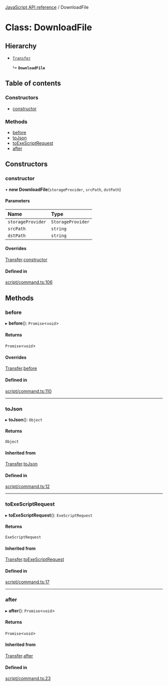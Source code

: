 [JavaScript API reference](../README) / DownloadFile

# Class: DownloadFile

## Hierarchy

- [`Transfer`](Transfer)

  ↳ **`DownloadFile`**

## Table of contents

### Constructors

- [constructor](DownloadFile#constructor)

### Methods

- [before](DownloadFile#before)
- [toJson](DownloadFile#tojson)
- [toExeScriptRequest](DownloadFile#toexescriptrequest)
- [after](DownloadFile#after)

## Constructors

### constructor

• **new DownloadFile**(`storageProvider`, `srcPath`, `dstPath`)

#### Parameters

| Name | Type |
| :------ | :------ |
| `storageProvider` | `StorageProvider` |
| `srcPath` | `string` |
| `dstPath` | `string` |

#### Overrides

[Transfer](Transfer).[constructor](Transfer#constructor)

#### Defined in

[script/command.ts:106](https://github.com/golemfactory/yajsapi/blob/3969026/yajsapi/script/command.ts#L106)

## Methods

### before

▸ **before**(): `Promise`<`void`\>

#### Returns

`Promise`<`void`\>

#### Overrides

[Transfer](Transfer).[before](Transfer#before)

#### Defined in

[script/command.ts:110](https://github.com/golemfactory/yajsapi/blob/3969026/yajsapi/script/command.ts#L110)

___

### toJson

▸ **toJson**(): `Object`

#### Returns

`Object`

#### Inherited from

[Transfer](Transfer).[toJson](Transfer#tojson)

#### Defined in

[script/command.ts:12](https://github.com/golemfactory/yajsapi/blob/3969026/yajsapi/script/command.ts#L12)

___

### toExeScriptRequest

▸ **toExeScriptRequest**(): `ExeScriptRequest`

#### Returns

`ExeScriptRequest`

#### Inherited from

[Transfer](Transfer).[toExeScriptRequest](Transfer#toexescriptrequest)

#### Defined in

[script/command.ts:17](https://github.com/golemfactory/yajsapi/blob/3969026/yajsapi/script/command.ts#L17)

___

### after

▸ **after**(): `Promise`<`void`\>

#### Returns

`Promise`<`void`\>

#### Inherited from

[Transfer](Transfer).[after](Transfer#after)

#### Defined in

[script/command.ts:23](https://github.com/golemfactory/yajsapi/blob/3969026/yajsapi/script/command.ts#L23)
